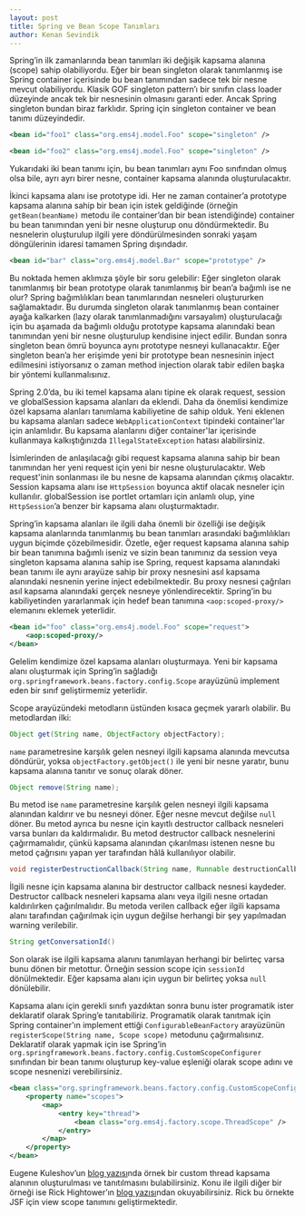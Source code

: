 ```yaml
---
layout: post
title: Spring ve Bean Scope Tanımları
author: Kenan Sevindik
---
```


Spring’in ilk zamanlarında bean tanımları iki değişik kapsama alanına (scope) sahip olabiliyordu. Eğer bir bean singleton 
olarak tanımlanmış ise Spring container içerisinde bu bean tanımından sadece tek bir nesne mevcut olabiliyordu. Klasik 
GOF singleton pattern’ı bir sınıfın class loader düzeyinde ancak tek bir nesnesinin olmasını garanti eder. Ancak Spring 
singleton bundan biraz farklıdır. Spring için singleton container ve bean tanımı düzeyindedir.

```xml
<bean id="foo1" class="org.ems4j.model.Foo" scope="singleton" />

<bean id="foo2" class="org.ems4j.model.Foo" scope="singleton" />
``` 

Yukarıdaki iki bean tanımı için, bu bean tanımları aynı Foo sınıfından olmuş olsa bile, ayrı ayrı birer nesne, container 
kapsama alanında oluşturulacaktır.

İkinci kapsama alanı ise prototype idi. Her ne zaman container’a prototype kapsama alanına sahip bir bean için istek 
geldiğinde (örneğin `getBean(beanName)` metodu ile container’dan bir bean istendiğinde) container bu bean tanımından yeni 
bir nesne oluşturup onu döndürmektedir. Bu nesnelerin oluşturulup ilgili yere döndürülmesinden sonraki yaşam döngülerinin 
idaresi tamamen Spring dışındadır.

```xml
<bean id="bar" class="org.ems4j.model.Bar" scope="prototype" />
```

Bu noktada hemen aklımıza şöyle bir soru gelebilir: Eğer singleton olarak tanımlanmış bir bean prototype olarak tanımlanmış 
bir bean’a bağımlı ise ne olur? Spring bağımlılıkları bean tanımlarından nesneleri oluştururken sağlamaktadır. Bu durumda 
singleton olarak tanımlanmış bean container ayağa kalkarken (lazy olarak tanımlanmadığını varsayalım) oluşturulacağı için 
bu aşamada da bağımlı olduğu prototype kapsama alanındaki bean tanımından yeni bir nesne oluşturulup kendisine inject edilir. 
Bundan sonra singleton bean ömrü boyunca aynı prototype nesneyi kullanacaktır. Eğer singleton bean’a her erişimde yeni 
bir prototype bean nesnesinin inject edilmesini istiyorsanız o zaman method injection olarak tabir edilen başka bir 
yöntemi kullanmalısınız.

Spring 2.0’da, bu iki temel kapsama alanı tipine ek olarak request, session ve globalSession kapsama alanları da eklendi. 
Daha da önemlisi kendimize özel kapsama alanları tanımlama kabiliyetine de sahip olduk. Yeni eklenen bu kapsama alanları 
sadece `WebApplicationContext` tipindeki container'lar için anlamlıdır. Bu kapsama alanlarını diğer container'lar içerisinde 
kullanmaya kalkıştığınızda `IllegalStateException` hatası alabilirsiniz.

İsimlerinden de anlaşılacağı gibi request kapsama alanına sahip bir bean tanımından her yeni request için yeni bir nesne 
oluşturulacaktır. Web request'inin sonlanması ile bu nesne de kapsama alanından çıkmış olacaktır. Session kapsama alanı 
ise `HttpSession` boyunca aktif olacak nesneler için kullanılır. globalSession ise portlet ortamları için anlamlı olup, 
yine `HttpSession`’a benzer bir kapsama alanı oluşturmaktadır.

Spring’in kapsama alanları ile ilgili daha önemli bir özelliği ise değişik kapsama alanlarında tanımlanmış bu bean 
tanımları arasındaki bağımlılıkları uygun biçimde çözebilmesidir. Özetle, eğer request kapsama alanına sahip bir bean 
tanımına bağımlı iseniz ve sizin bean tanımınız da session veya singleton kapsama alanına sahip ise Spring, request kapsama 
alanındaki bean tanımı ile aynı arayüze sahip bir proxy nesnesini asıl kapsama alanındaki nesnenin yerine inject 
edebilmektedir. Bu proxy nesnesi çağrıları asıl kapsama alanındaki gerçek nesneye yönlendirecektir. Spring’in bu 
kabiliyetinden yararlanmak için hedef bean tanımına `<aop:scoped-proxy/>` elemanını eklemek yeterlidir.

```xml
<bean id="foo" class="org.ems4j.model.Foo" scope="request">
    <aop:scoped-proxy/>
</bean>
```  

Gelelim kendimize özel kapsama alanları oluşturmaya. Yeni bir kapsama alanı oluşturmak için Spring’in sağladığı 
`org.springframework.beans.factory.config.Scope` arayüzünü implement eden bir sınıf geliştirmemiz yeterlidir.

Scope arayüzündeki metodların üstünden kısaca geçmek yararlı olabilir. Bu metodlardan ilki:

```java
Object get(String name, ObjectFactory objectFactory);
```  

`name` parametresine karşılık gelen nesneyi ilgili kapsama alanında mevcutsa döndürür, yoksa `objectFactory.getObject()` 
ile yeni bir nesne yaratır, bunu kapsama alanına tanıtır ve sonuç olarak döner.

```java
Object remove(String name);
```  
  
Bu metod ise `name` parametresine karşılık gelen nesneyi ilgili kapsama alanından kaldırır ve bu nesneyi döner. Eğer nesne 
mevcut değilse `null` döner. Bu metod ayrıca bu nesne için kayıtlı destructor callback nesneleri varsa bunları da kaldırmalıdır. 
Bu metod destructor callback nesnelerini çağırmamalıdır, çünkü kapsama alanından çıkarılması istenen nesne bu metod çağrısını 
yapan yer tarafından hâlâ kullanılıyor olabilir.

```java
void registerDestructionCallback(String name, Runnable destructionCallback);
```  

İlgili nesne için kapsama alanına bir destructor callback nesnesi kaydeder. Destructor callback nesneleri kapsama alanı 
veya ilgili nesne ortadan kaldırılırken çağırılmalıdır. Bu metoda verilen callback eğer ilgili kapsama alanı tarafından 
çağırılmak için uygun değilse herhangi bir şey yapılmadan warning verilebilir.

```java
String getConversationId()
```  

Son olarak ise ilgili kapsama alanını tanımlayan herhangi bir belirteç varsa bunu dönen bir metottur. Örneğin session 
scope için `sessionId` dönülmektedir. Eğer kapsama alanı için uygun bir belirteç yoksa `null` dönülebilir.

Kapsama alanı için gerekli sınıfı yazdıktan sonra bunu ister programatik ister deklaratif olarak Spring’e tanıtabiliriz. 
Programatik olarak tanıtmak için Spring container'ın implement ettiği `ConfigurableBeanFactory` arayüzünün 
`registerScope(String name, Scope scope)` metodunu çağırmalısınız. Deklaratif olarak yapmak için ise Spring’in 
`org.springframework.beans.factory.config.CustomScopeConfigurer` sınıfından bir bean tanımı oluşturup key-value eşleniği 
olarak scope adını ve scope nesnenizi verebilirsiniz.

```xml
<bean class="org.springframework.beans.factory.config.CustomScopeConfigurer">
    <property name="scopes">
        <map>
            <entry key="thread">
                <bean class="org.ems4j.factory.scope.ThreadScope" />
            </entry>
        </map>
    </property>
</bean>
```  

Eugene Kuleshov’un [blog yazısı](http://www.jroller.com/eu/entry/implementing_efficinet_id_generator)nda örnek bir custom 
thread kapsama alanının oluşturulması ve tanıtılmasını bulabilirsiniz. 
Konu ile ilgili diğer bir örneği ise Rick Hightower’ın [blog yazısı](http://www.jroller.com/RickHigh/entry/adding_a_jsf_view_scope)ndan 
okuyabilirsiniz. Rick bu örnekte JSF için view scope tanımını geliştirmektedir.

